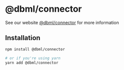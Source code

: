 # @dbml/connector

See our website [@dbml/connector](https://dbml.dbdiagram.io/js-module/connector) for more information

## Installation

```bash
npm install @dbml/connector

# or if you're using yarn
yarn add @dbml/connector
```
